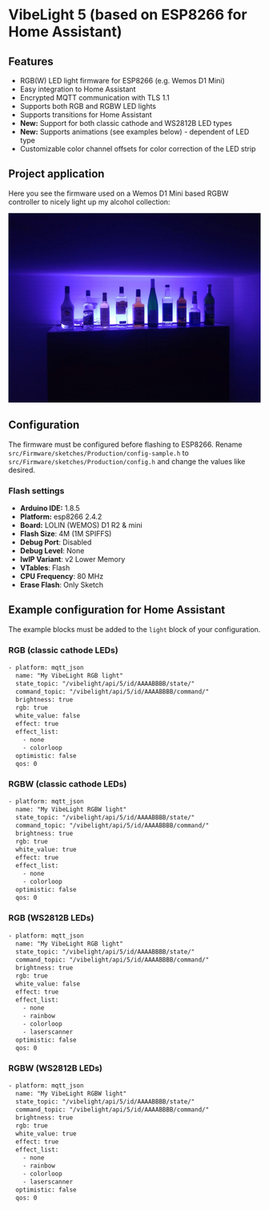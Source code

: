 # VibeLight 5 (based on ESP8266 for Home Assistant)

## Features

- RGB(W) LED light firmware for ESP8266 (e.g. Wemos D1 Mini)
- Easy integration to Home Assistant
- Encrypted MQTT communication with TLS 1.1
- Supports both RGB and RGBW LED lights
- Supports transitions for Home Assistant
- **New:** Support for both classic cathode and WS2812B LED types
- **New:** Supports animations (see examples below) - dependent of LED type
- Customizable color channel offsets for color correction of the LED strip

## Project application

Here you see the firmware used on a Wemos D1 Mini based RGBW controller to nicely light up my alcohol collection:

<img alt="VibeLight 5.0 nicely lights up my alcohol collection" src="https://github.com/bastianraschke/vibelight-5-homeassistant-rgbw/blob/master/projectcover.jpg" width="650">

## Configuration

The firmware must be configured before flashing to ESP8266. Rename `src/Firmware/sketches/Production/config-sample.h` to `src/Firmware/sketches/Production/config.h` and change the values like desired.

### Flash settings

* **Arduino IDE:** 1.8.5
* **Platform:** esp8266 2.4.2
* **Board:** LOLIN (WEMOS) D1 R2 & mini
* **Flash Size**: 4M (1M SPIFFS)
* **Debug Port**: Disabled
* **Debug Level**: None
* **IwIP Variant**: v2 Lower Memory
* **VTables**: Flash
* **CPU Frequency**: 80 MHz
* **Erase Flash**: Only Sketch

## Example configuration for Home Assistant

The example blocks must be added to the `light` block of your configuration.

### RGB (classic cathode LEDs)

    - platform: mqtt_json
      name: "My VibeLight RGB light"
      state_topic: "/vibelight/api/5/id/AAAABBBB/state/"
      command_topic: "/vibelight/api/5/id/AAAABBBB/command/"
      brightness: true
      rgb: true
      white_value: false
      effect: true
      effect_list:
        - none
        - colorloop
      optimistic: false
      qos: 0


### RGBW (classic cathode LEDs)

    - platform: mqtt_json
      name: "My VibeLight RGBW light"
      state_topic: "/vibelight/api/5/id/AAAABBBB/state/"
      command_topic: "/vibelight/api/5/id/AAAABBBB/command/"
      brightness: true
      rgb: true
      white_value: true
      effect: true
      effect_list:
        - none
        - colorloop
      optimistic: false
      qos: 0

### RGB (WS2812B LEDs)

    - platform: mqtt_json
      name: "My VibeLight RGB light"
      state_topic: "/vibelight/api/5/id/AAAABBBB/state/"
      command_topic: "/vibelight/api/5/id/AAAABBBB/command/"
      brightness: true
      rgb: true
      white_value: false
      effect: true
      effect_list:
        - none
        - rainbow
        - colorloop
        - laserscanner
      optimistic: false
      qos: 0

### RGBW (WS2812B LEDs)

    - platform: mqtt_json
      name: "My VibeLight RGBW light"
      state_topic: "/vibelight/api/5/id/AAAABBBB/state/"
      command_topic: "/vibelight/api/5/id/AAAABBBB/command/"
      brightness: true
      rgb: true
      white_value: true
      effect: true
      effect_list:
        - none
        - rainbow
        - colorloop
        - laserscanner
      optimistic: false
      qos: 0
